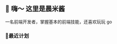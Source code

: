 ## 👋 嗨～ 这里是晨米酱

一名前端开发者，掌握基本的前端技能，还喜欢玩玩 go 

### 🚩最近计划

<!--
**chenmijiang/chenmijiang** is a ✨ _special_ ✨ repository because its `README.md` (this file) appears on your GitHub profile.

Here are some ideas to get you started:

- 🔭 I’m currently working on ...
- 🌱 I’m currently learning ...
- 👯 I’m looking to collaborate on ...
- 🤔 I’m looking for help with ...
- 💬 Ask me about ...
- 📫 How to reach me: ...
- 😄 Pronouns: ...
- ⚡ Fun fact: ...
-->
